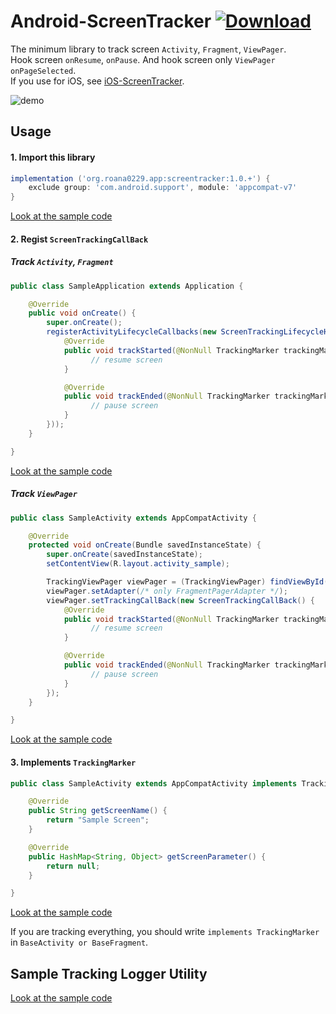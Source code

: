 # Android-ScreenTracker [ ![Download](https://api.bintray.com/packages/roana0229/Android-Library/Android-ScreenTracker/images/download.svg) ](https://bintray.com/roana0229/Android-Library/Android-ScreenTracker/)

The minimum library to track screen `Activity`, `Fragment`, `ViewPager`.  
Hook screen `onResume`, `onPause`. And hook screen only `ViewPager` `onPageSelected`.  
If you use for iOS, see [iOS-ScreenTracker](https://github.com/roana0229/iOS-ScreenTracker).

![demo](https://raw.githubusercontent.com/roana0229/ScreenTrackingApp/master/demo.gif)

## Usage

#### 1. Import this library

```.gradle
implementation ('org.roana0229.app:screentracker:1.0.+') {
    exclude group: 'com.android.support', module: 'appcompat-v7'
}
```

[Look at the sample code](https://github.com/roana0229/Android-ScreenTracker/blob/master/example/app/build.gradle#L22)

#### 2. Regist `ScreenTrackingCallBack`

##### Track `Activity`, `Fragment`

```.java
public class SampleApplication extends Application {

    @Override
    public void onCreate() {
        super.onCreate();
        registerActivityLifecycleCallbacks(new ScreenTrackingLifecycleHandler(new ScreenTrackingCallBack() {
            @Override
            public void trackStarted(@NonNull TrackingMarker trackingMarker) {
                  // resume screen
            }

            @Override
            public void trackEnded(@NonNull TrackingMarker trackingMarker, long exposureTime) {
                  // pause screen
            }
        }));
    }

}
```

[Look at the sample code](https://github.com/roana0229/Android-ScreenTracker/blob/master/example/app/src/main/java/app/roana0229/org/android_screentracker_sample/ScreenTrackingApplication.java#L19)

##### Track `ViewPager`

```.java
public class SampleActivity extends AppCompatActivity {

    @Override
    protected void onCreate(Bundle savedInstanceState) {
        super.onCreate(savedInstanceState);
        setContentView(R.layout.activity_sample);

        TrackingViewPager viewPager = (TrackingViewPager) findViewById(R.id.view_pager);
        viewPager.setAdapter(/* only FragmentPagerAdapter */);
        viewPager.setTrackingCallBack(new ScreenTrackingCallBack() {
            @Override
            public void trackStarted(@NonNull TrackingMarker trackingMarker) {
                  // resume screen
            }

            @Override
            public void trackEnded(@NonNull TrackingMarker trackingMarker, long exposureTime) {
                  // pause screen
            }
        });
    }

}
```

[Look at the sample code](https://github.com/roana0229/Android-ScreenTracker/blob/master/example/app/src/main/java/app/roana0229/org/android_screentracker_sample/activity/HomeActivity.java#L47)

#### 3. Implements `TrackingMarker`

```.java
public class SampleActivity extends AppCompatActivity implements TrackingMarker {

    @Override
    public String getScreenName() {
        return "Sample Screen";
    }

    @Override
    public HashMap<String, Object> getScreenParameter() {
        return null;
    }

}
```

[Look at the sample code](https://github.com/roana0229/Android-ScreenTracker/blob/master/example/app/src/main/java/app/roana0229/org/android_screentracker_sample/activity/SplashActivity.java#L13)

If you are tracking everything, you should write `implements TrackingMarker` in `BaseActivity or BaseFragment`.

## Sample Tracking Logger Utility

[Look at the sample code](https://github.com/roana0229/Android-ScreenTracker/blob/master/example/app/src/main/java/app/roana0229/org/android_screentracker_sample/utility/TrackingLogger.java)
